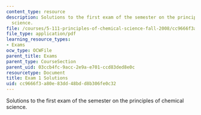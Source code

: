 ```yaml
---
content_type: resource
description: Solutions to the first exam of the semester on the principles of chemical
  science.
file: /courses/5-111-principles-of-chemical-science-fall-2008/cc9666f3a80e83dd48bdd8b306fe0c32_E1_FA08_key.pdf
file_type: application/pdf
learning_resource_types:
- Exams
ocw_type: OCWFile
parent_title: Exams
parent_type: CourseSection
parent_uid: 03ccb4fc-9acc-2e9a-e701-ccd83ded8e0c
resourcetype: Document
title: Exam 1 Solutions
uid: cc9666f3-a80e-83dd-48bd-d8b306fe0c32
---
```

Solutions to the first exam of the semester on the principles of chemical science.

